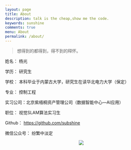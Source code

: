 ```yaml
---
layout: page
title: About
description: talk is the cheap,show me the code.
keywords: sunshine
comments: true
menu: About
permalink: /about/
---
```


>想得到的都得到，得不到的释怀。

姓名： 杨光

学历： 研究生

学校： 本科毕业于内蒙古大学，研究生在读华北电力大学（保定）

专业： 控制工程

实习公司：北京紫梧桐资产管理公司（数据智能中心—AI应用） 

职位： 视觉SLAM算法实习生

Github： https://github.com/subshine

微信公众号： 纷繁中淡定

<div style="text-align:center"><img src ="https://raw.githubusercontent.com/feedliu/feedliu.github.io/master/images/pages/qrcode.bmp" /></div>
